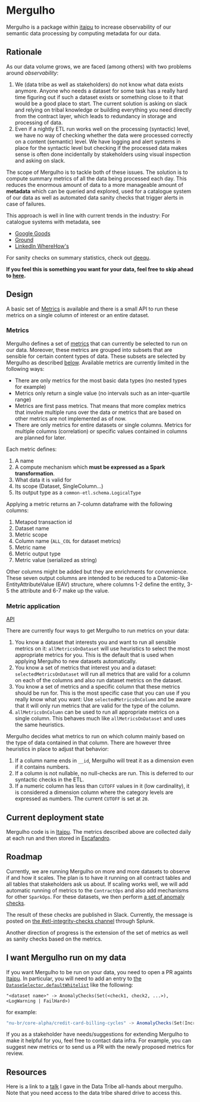 # Mergulho

Mergulho is a package within
[itaipu](https://github.com/nubank/itaipu) to increase observability of
our semantic data processing by computing metadata for our data.


## Rationale

As our data volume grows, we are faced (among others) with two problems around
_observability_:

1. We (data tribe as well as stakeholders) do not know what data exists
   anymore. Anyone who needs a dataset for some task has a really hard time
   figuring out if such a dataset exists or something close to it that would be
   a good place to start. The current solution is asking on slack and relying
   on tribal knowledge or building everything you need directly from the
   contract layer, which leads to redundancy in storage and processing of data.
2. Even if a nightly ETL run works well on the processing (syntactic) level, we
   have no way of checking whether the data were processed correctly on a
   content (semantic) level. We have logging and alert systems in place for the
   syntactic level but checking if the processed data makes sense is often done
   incidentally by stakeholders using visual inspection and asking on slack.

The scope of Mergulho is to tackle both of these issues. The solution is to
compute summary metrics of all the data being processed each day. This reduces
the enormous amount of data to a more manageable amount of **metadata** which
can be queried and explored, used for a catalogue system of our data as well as
automated data sanity checks that trigger alerts in case of failures.

This approach is well in line with current trends in the industry: For
catalogue systems with metadata, see

* [Google Goods](https://research.google.com/pubs/pub45390.html)
* [Ground](http://cidrdb.org/cidr2017/papers/p111-hellerstein-cidr17.pdf)
* [LinkedIn WhereHow's](https://github.com/linkedin/WhereHows)

For sanity checks on summary statistics, check out [deequ](https://github.com/awslabs/deequ).

**If you feel this is something you want for your data, feel free to skip ahead
to [here](#i-want-mergulho-run-on-my-data).**


## Design

A basic set of [Metrics](#metrics) is available and there is a small
API to run these metrics on a single column of interest or an entire
dataset.

### Metrics

Mergulho defines a set of [metrics](https://github.com/nubank/itaipu/blob/master/common-etl/src/main/scala/nu/data/infra/mergulho/metrics/Metric.scala)
that can currently be selected to run on our data. Moreover, these metrics are
grouped into subsets that are sensible for certain content types of data. These
subsets are selected by Mergulho as described [below](#metric-application).
Available metrics are currently limited in the following ways:

* There are only metrics for the most basic data types (no nested types for example)
* Metrics only return a single value (no intervals such as an inter-quartile range)
* Metrics are first pass metrics. That means that more complex metrics that
  involve multiple runs over the data or metrics that are based on other
  metrics are not implemented as of now.
* There are only metrics for entire datasets or single columns. Metrics for
  multiple columns (correlation) or specific values contained in columns are planned for
  later.

Each metric defines:

1. A name
2. A compute mechanism which **must be expressed as a Spark transformation**.
3. What data it is valid for
4. Its scope (Dataset, SingleColumn...)
5. Its output type as a `common-etl.schema.LogicalType`

Applying a metric returns an 7-column dataframe with the following columns:

1. Metapod transaction id
2. Dataset name
3. Metric scope
4. Column name (`ALL_COL` for dataset metrics)
5. Metric name
6. Metric output type
7. Metric value (serialized as string)

Other columns might be added but they are enrichments for convenience. These
seven output columns are intended to be reduced to a Datomic-like
EntityAttributeValue (EAV) structure, where columns 1-2 define the entity, 3-5
the attribute and 6-7 make up the value.

### Metric application

[API](https://github.com/nubank/itaipu/blob/master/common-etl/src/main/scala/nu/data/infra/mergulho/internal/MetricsCollector.scala)

There are currently four ways to get Mergulho to run metrics on your data:

1. You know a dataset that interests you and want to run all sensible metrics
   on it: `allMetricsOnDataset` will use heuristics to select the most
   appropriate metrics for you. This is the default that is used when applying
   Mergulho to new datasets automatically.
2. You know a set of metrics that interest you and a dataset:
   `selectedMetricsOnDataset` will run all metrics that are valid for a column
   on each of the columns and also run dataset metrics on the dataset.
3. You know a set of metrics and a specific column that these metrics should be
   run for. This is the most specific case that you can use if you really know
   what you want: Use `selectedMetricsOnColumn` and be aware that it will only
   run metrics that are valid for the type of the column.
4. `allMetricsOnColumn` can be used to run all appropriate metrics on a single
   column. This behaves much like `allMetricsOnDataset` and uses the same
   heuristics.

Mergulho decides what metrics to run on which column mainly based on the type
of data contained in that column. There are however three heuristics in place
to adjust that behavior:

1. If a column name ends in `__id`, Mergulho will treat it as a dimension even
   if it contains numbers.
2. If a column is not nullable, no null-checks are run. This is deferred to our
   syntactic checks in the ETL.
3. If a numeric column has less than `CUTOFF` values in it (low cardinality),
   it is considered a dimension column where the category levels are expressed
   as numbers. The current `CUTOFF` is set at `20`.


## Current deployment state

Mergulho code is in [Itaipu](https://github.com/nubank/itaipu). The
metrics described above are collected daily at each run and then
stored in [Escafandro](https://github.com/nubank/escafandro).

## Roadmap

Currently, we are running Mergulho on more and more datasets to
observe if and how it scales. The plan is to have it running on all
contract tables and all tables that stakeholders ask us about. If
scaling works well, we will add automatic running of metrics to the
`ContractOps` and also add mechanisms for other `SparkOps`. For these
datasets, we then perform [a set of anomaly
checks](https://github.com/nubank/itaipu/blob/master/common-etl/src/main/scala/common_etl/evaluator/steps/mergulho/DatasetSelector.scala).

The result of these checks are published in Slack. Currently, the
message is posted on [the #etl-integrity-checks
channel](https://nubank.slack.com/archives/CGBLGLYFK) through Splunk.

Another direction of progress is the extension of the set of metrics as well as
sanity checks based on the metrics.

## I want Mergulho run on my data

If you want Mergulho to be run on your data, you need to open a PR
againts [Itaipu](https://github.com/nubank/itaipu). In particular, you
will need to add an entry to [the
`DataseSelector.defaultWhitelist`](https://github.com/nubank/itaipu/blob/master/common-etl/src/main/scala/common_etl/evaluator/steps/mergulho/DatasetSelector.scala)
like the following:

```
"<dataset name>" -> AnomalyChecks(Set(<check1, check2, ...>), <LogWarning | FailHard>)
```

for example:

```scala
"nu-br/core-alpha/credit-card-billing-cycles" -> AnomalyChecks(Set(IncreasingRowCountChecker), LogWarning)
```

If you as a stakeholder have needs/suggestions for extending Mergulho
to make it helpful for you, feel free to contact data infra. For
example, you can suggest new metrics or to send us a PR with the newly
proposed metrics for review.

## Resources

Here is a link to a
[talk](https://docs.google.com/presentation/d/1EVG6_zpc_79txV-CB4Jr5L0zV-_-JFzryQlbSekC8ic/edit#slide=id.p)
I gave in the Data Tribe all-hands about mergulho. Note that you need
access to the data tribe shared drive to access this.
